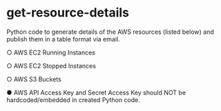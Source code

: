 # get-resource-details
Python code to generate details of the AWS resources (listed below) and publish them in a table format via email.

○ AWS EC2 Running Instances

○ AWS EC2 Stopped Instances

○ AWS S3 Buckets

● AWS API Access Key and Secret Access Key should NOT be hardcoded/embedded in created Python code.
